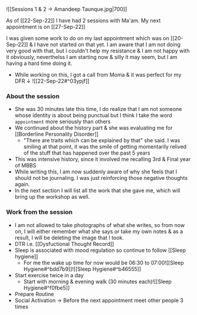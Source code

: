 ![[Sessions 1 & 2 → Amandeep Taunque.jpg|700]]

As of [[22-Sep-22]] I have had 2 sessions with Ma'am.
My next appointment is on [[27-Sep-22]] 

I was given some work to do on my last appointment which was on [[20-Sep-22]] & I have not started on that yet.
I am aware that I am not doing very good with that, but I couldn't help my resistance & I am not happy with it obviously, neverthelss I am starting now & silly it may seem, but I am having a hard time doing it.

- While working on this, I got a call from Moma & it was perfect for my DFR ↓
![[22-Sep-22#^03ypjf]]

### About the session
- She was 30 minutes late this time, I do realize that I am not someone whose identity is about being punctual but I think I take the word `appointment` more seriously than others
- We continued about the history part & she was evaluating me for [[Borderline Personality Disorder]]
	- "There are traits which can be explained by that" she said. I was smiling at that point, it was the smile of getting momentarily relived of the stuff that has happened over the past 5 years
- This was intensive history, since it involved me recalling 3rd & Final year of MBBS
- While writing this, I am now suddenly aware of why she feels that I should not be journaling. I was just reinforcing those negative thoughts again.
- In the next section I will list all the work that she gave me, which will bring up the workshop as well.


### Work from the session
- I am not allowed to take photographs of what she writes, so from now on, I will either remember what she says or take my own notes & as a result, I will be deleting the image that I took.
- DTR i.e. [[Dysfuctional Thought Record]]
- Sleep is associated with mood regulation so continue to follow [[Sleep hygiene]]
	- For me the wake up time for now would be 06:30 to 07:00![[Sleep Hygiene#^bdd7b9]]![[Sleep Hygiene#^b46555]]
- Start exercise twice in a day
	- Start with morning & evening walk (30 minutes each)![[Sleep Hygiene#^f0fbe5]]
- Prepare Routine
- Social Activation → Before the next appointment meet other people 3 times

